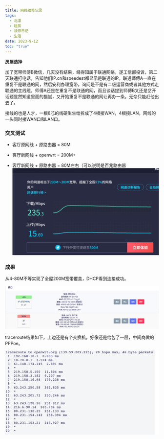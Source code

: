 ```yaml
---
title: 网络维修记录
tags:
  - 北漂
  - 租房
  - 装修日记
  - 生活
date: 2023-9-12
toc: "true"
---
```



**房屋选择**

加了宽带师傅B微信，几天没有结果，经得知属于联通网络，遂工信部投诉，第二天联通打电话，告知他们IP.cn和speedest都显示是联通的IP。联通师傅A一直在重复不是联通的网，然后安利办理宽带。询问是不是有二级运营商或者其他方式走联通的主线缆，师傅A还是在重复不是联通的网，而且谈话提到师傅B又还是岔开话题显然知道里面的猫腻，又开始重复不是联通的网让再办一条。无奈只能赶他出去了。

接线的也是人才，一根8芯的线硬生生给拆成了4根接WAN，4根接LAN，网线的一头同时接WAN口和LAN口。
<!--more-->
### 交叉测试

- 客厅原网线 + 原路由器 = 80M
    
- 客厅新网线 + openwrt = 200M+
    
- 客厅新网线 + 原路由器 = 80M左右（可以说明是百兆路由器
 ![](https://raw.githubusercontent.com/Xu-Hardy/image-host/master/202309180951830.png)
    

### 成果

从4-80M不等实现了全屋200M宽带覆盖，DHCP看到连接成功。

![](https://raw.githubusercontent.com/Xu-Hardy/image-host/master/202309180954005.png)

traceroute结果如下，上边还是有个交换机，好像还是给包了一层，中间商做的PPPoe。

![](https://raw.githubusercontent.com/Xu-Hardy/image-host/master/202309180952993.png)